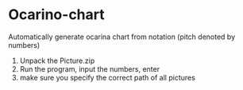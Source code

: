 # Ocarino-chart
Automatically generate ocarina chart from notation (pitch denoted by numbers)

1. Unpack the Picture.zip
2. Run the program, input the numbers, enter
3. make sure you specify the correct path of all pictures
